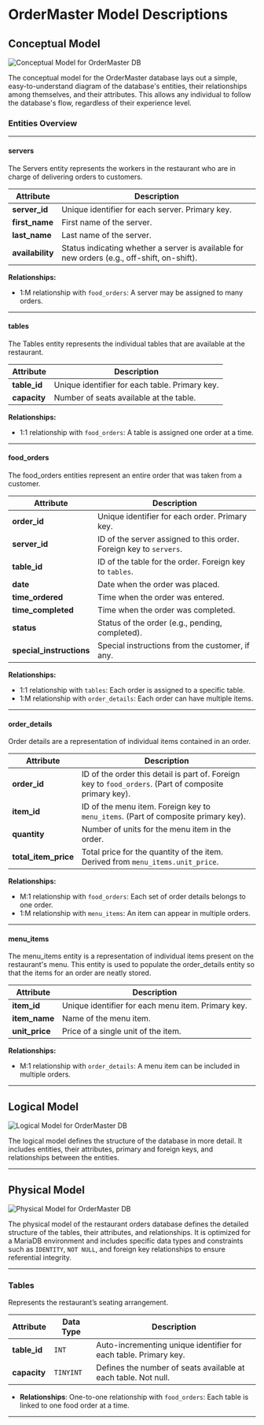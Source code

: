 # OrderMaster Model Descriptions

## Conceptual Model
![Conceptual Model for OrderMaster DB](CS3900_OrderMaster_Conceptual.png)

The conceptual model for the OrderMaster database lays out a simple, easy-to-understand diagram of the database's entities, their relationships among themselves, and their attributes. This allows any individual to follow the database's flow, regardless of their experience level.

### Entities Overview
---

#### **servers**
The Servers entity represents the workers in the restaurant who are in charge of delivering orders to customers.

| Attribute    | Description                                                                                       |
|--------------|---------------------------------------------------------------------------------------------------|
| **server_id** | Unique identifier for each server. Primary key.                                                   |
| **first_name** | First name of the server.                                                                         |
| **last_name** | Last name of the server.                                                                          |
| **availability** | Status indicating whether a server is available for new orders (e.g., off-shift, on-shift).     |

**Relationships:**  
- 1:M relationship with `food_orders`: A server may be assigned to many orders.

---

#### **tables**
The Tables entity represents the individual tables that are available at the restaurant.

| Attribute     | Description                              |
|---------------|------------------------------------------|
| **table_id**  | Unique identifier for each table. Primary key. |
| **capacity**  | Number of seats available at the table. |
  
**Relationships:**  
- 1:1 relationship with `food_orders`: A table is assigned one order at a time.

---

#### **food_orders**
The food_orders entities represent an entire order that was taken from a customer.

| Attribute             | Description                                                   |
|-----------------------|---------------------------------------------------------------|
| **order_id**          | Unique identifier for each order. Primary key.                |
| **server_id**         | ID of the server assigned to this order. Foreign key to `servers`. |
| **table_id**          | ID of the table for the order. Foreign key to `tables`.       |
| **date**              | Date when the order was placed.                               |
| **time_ordered**      | Time when the order was entered.                              |
| **time_completed**    | Time when the order was completed.                            |
| **status**            | Status of the order (e.g., pending, completed).               |
| **special_instructions** | Special instructions from the customer, if any.            |
  
**Relationships:**  
- 1:1 relationship with `tables`: Each order is assigned to a specific table.  
- 1:M relationship with `order_details`: Each order can have multiple items.

---

#### **order_details**
Order details are a representation of individual items contained in an order.

| Attribute          | Description                                                     |
|--------------------|-----------------------------------------------------------------|
| **order_id**       | ID of the order this detail is part of. Foreign key to `food_orders`. (Part of composite primary key). |
| **item_id**        | ID of the menu item. Foreign key to `menu_items`. (Part of composite primary key). |
| **quantity**       | Number of units for the menu item in the order.                 |
| **total_item_price** | Total price for the quantity of the item. Derived from `menu_items.unit_price`. |

**Relationships:**
- M:1 relationship with `food_orders`: Each set of order details belongs to one order.  
- 1:M relationship with `menu_items`: An item can appear in multiple orders.

---

#### **menu_items**

The menu_items entity is a representation of individual items present on the restaurant's menu. This entity is used to populate the order_details entity so that the items for an order are neatly stored.

| Attribute   | Description                                                       |
|-------------|-------------------------------------------------------------------|
| **item_id** | Unique identifier for each menu item. Primary key.                |
| **item_name** | Name of the menu item.                                           |
| **unit_price** | Price of a single unit of the item.                             |

**Relationships:** 
- M:1 relationship with `order_details`: A menu item can be included in multiple orders.

---
## **Logical Model**

![Logical Model for OrderMaster DB](CS3900_OrderMaster_Logical.png)

The logical model defines the structure of the database in more detail. It includes entities, their attributes, primary and foreign keys, and relationships between the entities. 

---
## **Physical Model**

![Physical Model for OrderMaster DB](CS3900_OrderMaster_Physical.png)

The physical model of the restaurant orders database defines the detailed structure of the tables, their attributes, and relationships. It is optimized for a MariaDB environment and includes specific data types and constraints such as `IDENTITY`, `NOT NULL`, and foreign key relationships to ensure referential integrity.

---

### **Tables**

Represents the restaurant’s seating arrangement.

| Attribute   | Data Type    | Description                                  |
|-------------|--------------|----------------------------------------------|
| **table_id** | `INT`         | Auto-incrementing unique identifier for each table. Primary key. |
| **capacity** | `TINYINT`     | Defines the number of seats available at each table. Not null. |

- **Relationships**: One-to-one relationship with `food_orders`: Each table is linked to one food order at a time.

---
